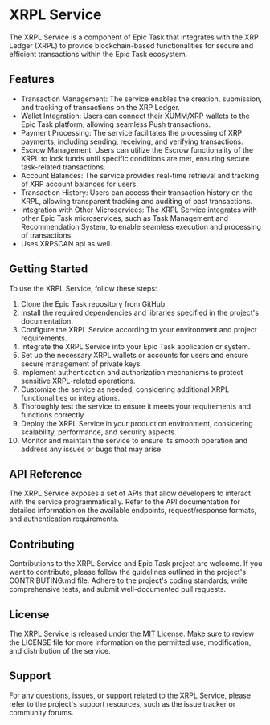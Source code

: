 # XRPL Service

The XRPL Service is a component of Epic Task that integrates with the XRP Ledger (XRPL) to provide blockchain-based functionalities for secure and efficient transactions within the Epic Task ecosystem.

## Features

- Transaction Management: The service enables the creation, submission, and tracking of transactions on the XRP Ledger.
- Wallet Integration: Users can connect their XUMM/XRP wallets to the Epic Task platform, allowing seamless Push transactions.
- Payment Processing: The service facilitates the processing of XRP payments, including sending, receiving, and verifying transactions.
- Escrow Management: Users can utilize the Escrow functionality of the XRPL to lock funds until specific conditions are met, ensuring secure task-related transactions.
- Account Balances: The service provides real-time retrieval and tracking of XRP account balances for users.
- Transaction History: Users can access their transaction history on the XRPL, allowing transparent tracking and auditing of past transactions.
- Integration with Other Microservices: The XRPL Service integrates with other Epic Task microservices, such as Task Management and Recommendation System, to enable seamless execution and processing of transactions.
- Uses XRPSCAN api as well.

## Getting Started

To use the XRPL Service, follow these steps:

1. Clone the Epic Task repository from GitHub.
2. Install the required dependencies and libraries specified in the project's documentation.
3. Configure the XRPL Service according to your environment and project requirements.
4. Integrate the XRPL Service into your Epic Task application or system.
5. Set up the necessary XRPL wallets or accounts for users and ensure secure management of private keys.
6. Implement authentication and authorization mechanisms to protect sensitive XRPL-related operations.
7. Customize the service as needed, considering additional XRPL functionalities or integrations.
8. Thoroughly test the service to ensure it meets your requirements and functions correctly.
9. Deploy the XRPL Service in your production environment, considering scalability, performance, and security aspects.
10. Monitor and maintain the service to ensure its smooth operation and address any issues or bugs that may arise.

## API Reference

The XRPL Service exposes a set of APIs that allow developers to interact with the service programmatically. Refer to the API documentation for detailed information on the available endpoints, request/response formats, and authentication requirements.

## Contributing

Contributions to the XRPL Service and Epic Task project are welcome. If you want to contribute, please follow the guidelines outlined in the project's CONTRIBUTING.md file. Adhere to the project's coding standards, write comprehensive tests, and submit well-documented pull requests.

## License

The XRPL Service is released under the [MIT License](https://opensource.org/licenses/MIT). Make sure to review the LICENSE file for more information on the permitted use, modification, and distribution of the service.

## Support

For any questions, issues, or support related to the XRPL Service, please refer to the project's support resources, such as the issue tracker or community forums.